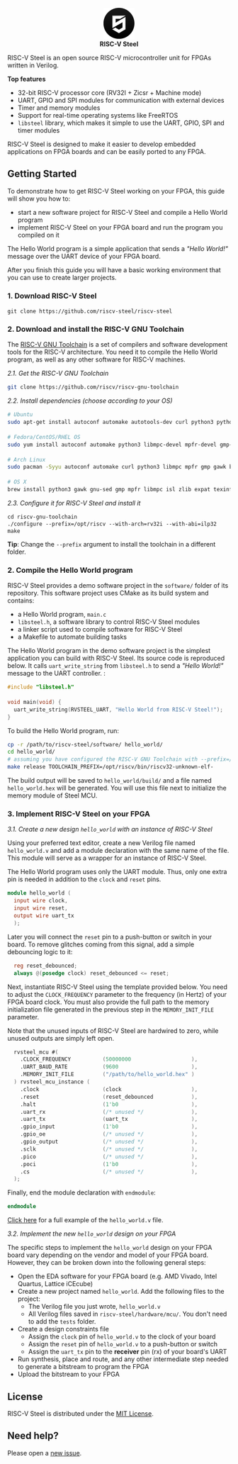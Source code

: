 <p align="center"><img src="docs/source/images/rvsteel_logo.drawio.svg" width="70"/></br><strong>RISC-V Steel</strong></p>

RISC-V Steel is an open source RISC-V microcontroller unit for FPGAs written in Verilog.

**Top features**

- 32-bit RISC-V processor core (RV32I + Zicsr + Machine mode)
- UART, GPIO and SPI modules for communication with external devices
- Timer and memory modules
- Support for real-time operating systems like FreeRTOS
- `libsteel` library, which makes it simple to use the UART, GPIO, SPI and timer modules

RISC-V Steel is designed to make it easier to develop embedded applications on FPGA boards and can be easily ported to any FPGA.

## Getting Started

To demonstrate how to get RISC-V Steel working on your FPGA, this guide will show you how to:

- start a new software project for RISC-V Steel and compile a Hello World program
- implement RISC-V Steel on your FPGA board and run the program you compiled on it

The Hello World program is a simple application that sends a *"Hello World!"* message over the UART device of your FPGA board.

After you finish this guide you will have a basic working environment that you can use to create larger projects.

### 1. Download RISC-V Steel

```
git clone https://github.com/riscv-steel/riscv-steel
```

### 2. Download and install the RISC-V GNU Toolchain

The [RISC-V GNU Toolchain](https://github.com/riscv-collab/riscv-gnu-toolchain) is a set of compilers and software development tools for the RISC-V architecture. You need it to compile the Hello World program, as well as any other software for RISC-V machines.

*2.1. Get the RISC-V GNU Toolchain*

```bash
git clone https://github.com/riscv/riscv-gnu-toolchain
```

*2.2. Install dependencies (choose according to your OS)*

```bash
# Ubuntu
sudo apt-get install autoconf automake autotools-dev curl python3 python3-pip libmpc-dev libmpfr-dev libgmp-dev gawk build-essential bison flex texinfo gperf libtool patchutils bc zlib1g-dev libexpat-dev ninja-build git cmake libglib2.0-dev libslirp-dev

# Fedora/CentOS/RHEL OS
sudo yum install autoconf automake python3 libmpc-devel mpfr-devel gmp-devel gawk  bison flex texinfo patchutils gcc gcc-c++ zlib-devel expat-devel libslirp-devel

# Arch Linux
sudo pacman -Syyu autoconf automake curl python3 libmpc mpfr gmp gawk base-devel bison flex texinfo gperf libtool patchutils bc zlib expat libslirp

# OS X
brew install python3 gawk gnu-sed gmp mpfr libmpc isl zlib expat texinfo flock libslirp
```

*2.3. Configure it for RISC-V Steel and install it*

```
cd riscv-gnu-toolchain
./configure --prefix=/opt/riscv --with-arch=rv32i --with-abi=ilp32
make
```
**Tip**: Change the `--prefix` argument to install the toolchain in a different folder.

### 2. Compile the Hello World program

RISC-V Steel provides a demo software project in the `software/` folder of its repository. This software project uses CMake as its build system and contains:

- a Hello World program, `main.c`
- `libsteel.h`, a software library to control RISC-V Steel modules
- a linker script used to compile software for RISC-V Steel
- a Makefile to automate building tasks

The Hello World program in the demo software project is the simplest application you can build with RISC-V Steel. Its source code is reproduced below. It calls `uart_write_string` from `libsteel.h` to send a *"Hello World!"* message to the UART controller. :

```c
#include "libsteel.h"

void main(void) {
  uart_write_string(RVSTEEL_UART, "Hello World from RISC-V Steel!");
}
```

To build the Hello World program, run:

```bash
cp -r /path/to/riscv-steel/software/ hello_world/
cd hello_world/
# assuming you have configured the RISC-V GNU Toolchain with --prefix=/opt/riscv
make release TOOLCHAIN_PREFIX=/opt/riscv/bin/riscv32-unknown-elf-
```

The build output will be saved to `hello_world/build/` and a file named `hello_world.hex` will be generated. You will use this file next to initialize the memory module of Steel MCU.

### 3. Implement RISC-V Steel on your FPGA

*3.1. Create a new design `hello_world` with an instance of RISC-V Steel*

Using your preferred text editor, create a new Verilog file named `hello_world.v` and add a module declaration with the same name of the file. This module will serve as a wrapper for an instance of RISC-V Steel.

The Hello World program uses only the UART module. Thus, only one extra pin is needed in addition to the `clock` and `reset` pins.

```verilog
module hello_world (
  input wire clock,
  input wire reset,
  output wire uart_tx
  );
```

Later you will connect the `reset` pin to a push-button or switch in your board. To remove glitches coming from this signal, add a simple debouncing logic to it:

```verilog
  reg reset_debounced;
  always @(posedge clock) reset_debounced <= reset;
```

Next, instantiate RISC-V Steel using the template provided below. You need to adjust the `CLOCK_FREQUENCY` parameter to the frequency (in Hertz) of your FPGA board clock. You must also provide the full path to the memory initialization file generated in the previous step in the `MEMORY_INIT_FILE` parameter.

Note that the unused inputs of RISC-V Steel are hardwired to zero, while unused outputs are simply left open.

```verilog
  rvsteel_mcu #(
    .CLOCK_FREQUENCY          (50000000                   ),
    .UART_BAUD_RATE           (9600                       ),
    .MEMORY_INIT_FILE         ("/path/to/hello_world.hex" )
  ) rvsteel_mcu_instance (
    .clock                    (clock                      ),
    .reset                    (reset_debounced            ),
    .halt                     (1'b0                       ),
    .uart_rx                  (/* unused */               ),
    .uart_tx                  (uart_tx                    ),
    .gpio_input               (1'b0                       ),
    .gpio_oe                  (/* unused */               ),
    .gpio_output              (/* unused */               ),
    .sclk                     (/* unused */               ),
    .pico                     (/* unused */               ),
    .poci                     (1'b0                       ),
    .cs                       (/* unused */               ),
  );
```

Finally, end the module declaration with `endmodule`:

```verilog
endmodule
```

[Click here](demos/hello_world/hello_world.v) for a full example of the `hello_world.v` file.

*3.2. Implement the new `hello_world` design on your FPGA*

The specific steps to implement the `hello_world` design on your FPGA board vary depending on the vendor and model of your FPGA board. However, they can be broken down into the following general steps:

- Open the EDA software for your FPGA board (e.g. AMD Vivado, Intel Quartus, Lattice iCEcube)
- Create a new project named `hello_world`. Add the following files to the project:
    - The Verilog file you just wrote, `hello_world.v`
    - All Verilog files saved in `riscv-steel/hardware/mcu/`. You don't need to add the `tests` folder.
- Create a design constraints file
    - Assign the `clock` pin of `hello_world.v` to the clock of your board
    - Assign the `reset` pin of `hello_world.v` to a push-button or switch
    - Assign the `uart_tx` pin to the **receiver** pin (rx) of your board's UART
- Run synthesis, place and route, and any other intermediate step needed to generate a bitstream to program the FPGA
- Upload the bitstream to your FPGA 

## License

RISC-V Steel is distributed under the [MIT License](LICENSE).

## Need help?

Please open a [new issue](https://github.com/riscv-steel/riscv-steel/issues).
